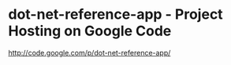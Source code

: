 <!--
id: 176095797
link: http://kevinisom.info/post/176095797/dot-net-reference-app-project-hosting-on-google-code
slug: dot-net-reference-app-project-hosting-on-google-code
date: Mon Aug 31 2009 18:26:20 GMT+1200 (NZST)
raw: {"blog_name":"kevinisom","id":176095797,"post_url":"http://kevinisom.info/post/176095797/dot-net-reference-app-project-hosting-on-google-code","slug":"dot-net-reference-app-project-hosting-on-google-code","type":"link","date":"2009-08-31 06:26:20 GMT","timestamp":1251699980,"state":"published","format":"html","reblog_key":"rx7Sv9Ff","tags":[],"short_url":"http://tmblr.co/Zw68YyAVm8r","highlighted":[],"feed_item":"http://code.google.com/p/dot-net-reference-app/","from_feed_id":"650234","note_count":0,"title":"dot-net-reference-app - Project Hosting on Google Code","url":"http://code.google.com/p/dot-net-reference-app/","description":""}
publish: 2009-08-031
tags: 
title: dot-net-reference-app - Project Hosting on Google Code
-->


dot-net-reference-app - Project Hosting on Google Code
======================================================

<http://code.google.com/p/dot-net-reference-app/>

